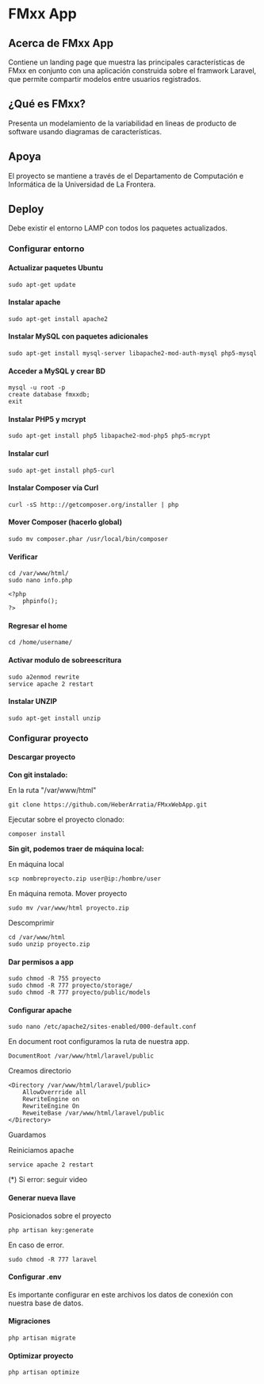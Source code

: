 # FMxx App

## Acerca de FMxx App

Contiene un landing page que muestra las principales características de FMxx en conjunto con una aplicación construida sobre el framwork Laravel, que permite compartir modelos entre usuarios registrados.

## ¿Qué es FMxx?

Presenta un modelamiento de la variabilidad en lineas de producto de software usando diagramas de características.

## Apoya

El proyecto se mantiene a través de el Departamento de Computación e Informática de la Universidad de La Frontera.

## Deploy

Debe existir el entorno LAMP con todos los paquetes actualizados.

### Configurar entorno

#### Actualizar paquetes Ubuntu

```
sudo apt-get update
```

#### Instalar apache

```
sudo apt-get install apache2
```

#### Instalar MySQL con paquetes adicionales

```
sudo apt-get install mysql-server libapache2-mod-auth-mysql php5-mysql
```

#### Acceder a MySQL y crear BD

```
mysql -u root -p
create database fmxxdb;
exit
```

#### Instalar PHP5 y mcrypt

```
sudo apt-get install php5 libapache2-mod-php5 php5-mcrypt
```

#### Instalar curl

```
sudo apt-get install php5-curl
```

#### Instalar Composer vía Curl

```
curl -sS http:://getcomposer.org/installer | php
```

#### Mover Composer (hacerlo global)

```
sudo mv composer.phar /usr/local/bin/composer
```

#### Verificar

```
cd /var/www/html/
sudo nano info.php

<?php
	phpinfo();
?>
```

#### Regresar el home

```
cd /home/username/
```

#### Activar modulo de sobreescritura

```
sudo a2enmod rewrite
service apache 2 restart
```

#### Instalar UNZIP

```
sudo apt-get install unzip
```

### Configurar proyecto

#### Descargar proyecto

**Con git instalado:**

En la ruta "/var/www/html"

```
git clone https://github.com/HeberArratia/FMxxWebApp.git
```

Ejecutar sobre el proyecto clonado:

```
composer install
```

**Sin git, podemos traer de máquina local:**

En máquina local

```
scp nombreproyecto.zip user@ip:/hombre/user
```

En máquina remota.
Mover proyecto

```
sudo mv /var/www/html proyecto.zip
```

Descomprimir

```
cd /var/www/html
sudo unzip proyecto.zip
```

#### Dar permisos a app

```
sudo chmod -R 755 proyecto
sudo chmod -R 777 proyecto/storage/
sudo chmod -R 777 proyecto/public/models
```
#### Configurar apache

```
sudo nano /etc/apache2/sites-enabled/000-default.conf
```

En document root configuramos la ruta de nuestra app.

```
DocumentRoot /var/www/html/laravel/public
```

Creamos directorio

```
<Directory /var/www/html/laravel/public>
	AllowOverrride all
	RewriteEngine on
	RewriteEngine On
	ReweiteBase /var/www/html/laravel/public
</Directory>
```

Guardamos

Reiniciamos apache

```
service apache 2 restart
```

(*) Si error: seguir video

#### Generar nueva llave

Posicionados sobre el proyecto

```
php artisan key:generate
```

En caso de error.

```
sudo chmod -R 777 laravel
```

#### Configurar .env

Es importante configurar en este archivos los datos de conexión con nuestra base de datos.

#### Migraciones

```
php artisan migrate
```

#### Optimizar proyecto

```
php artisan optimize 
```


